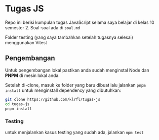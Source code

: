 # Tugas JS

Repo ini berisi kumpulan tugas JavaScript selama saya belajar di kelas 10 semester 2.
Soal-soal ada di `soal.md`

Folder testing (yang saya tambahkan setelah tugasnya selesai) menggunakan Vitest

## Pengembangan

Untuk pengembangan lokal pastikan anda sudah menginstal Node dan **PNPM** di mesin lokal anda.

Setelah di-clone, masuk ke folder yang baru dibuat lalu jalankan `pnpm install` untuk menginstall dependency yang dibutuhkan:

```bash
git clone https://github.com/klrfl/tugas-js
cd tugas-js
pnpm install
```

### Testing

untuk menjalankan kasus testing yang sudah ada, jalankan `npm test`
